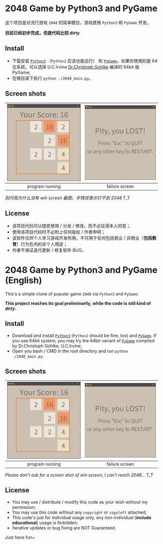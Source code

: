 # 2048 Game by Python3 and PyGame

这个项目是对流行游戏 `2048` 的简单模仿，游戏使用 ` Python3 ` 和 `PyGame` 开发。

**目前已经初步完成，但是代码比较 dirty**

## Install

- 下载安装 [`Python3`](https://www.python.org/downloads/) （`Python2` 应该也能运行） 和 [`PyGame`](http://www.pygame.org/download.shtml)。如果你使用的是 64 位系统，可以选择 U.C.Irvine [Dr.Christoph Gohlke](http://www.lfd.uci.edu/~gohlke/pythonlibs/#pygame) 编译的 64bit 版 PyGame;
- 在根目录下执行 `python ./2048_main.py`。

## Screen shots

![running](resource/img/running.png) | ![fail](resource/img/fail.png)
:---:|:---:
program running | failure screen

*别问我为什么没有 win screen 截图，手残党表示打不到 2048* T_T

## License

- 该项目代码可以随意使用 / 分发 / 修改，而不必征得本人同意；
- 使用该项目代码时不必附上任何版权 / 作者申明；
- 该软件仅供个人学习游戏开发所用，不可用于任何包括商业 / 非商业（**包括教育**）行为在内的非个人用途；
- 作者不保证迭代更新 / 修复软件 BUG。

# 2048 Game by Python3 and PyGame (English)

This's a simple clone of popular game `2048` via `Python3` and `PyGame`.

**This project reaches its goal preliminarily, while the code is still kind of *dirty*.**

## Install

- Download and install [`Python3`](https://www.python.org/downloads/) (`Python2` should be fine, too) and [`PyGame`](http://www.pygame.org/download.shtml). If you use 64bit system, you may try the 64bit variant of [`PyGame`](http://www.lfd.uci.edu/~gohlke/pythonlibs/#pygame) complied by Dr.Christoph Gohlke, U.C.Irvine;
- Open you bash / CMD in the root directory and run `python ./2048_main.py`.

## Screen shots

![running](resource/img/running.png) | ![fail](resource/img/fail.png)
:---:|:---:
program running | failure screen

*Please don't ask for a screen shot of win screen, I can't reach 2048...* T_T

## License

- You may use / distribute / modify this code as your wish without my permission;
- You may use this code without any `copyright` or `copyleft` attached;
- This code's just for individual usage only, any non-individual (**include educational**) usage is forbidden;
- Iterative updates or bug fixing are NOT Guaranteed.

Just have fun~
